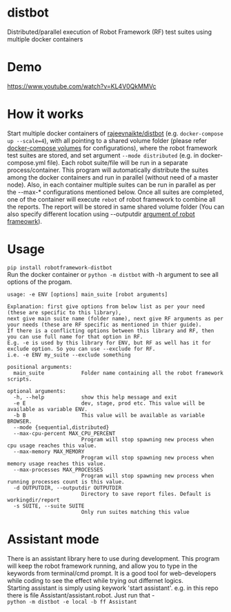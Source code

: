 # distbot
Distributed/parallel execution of Robot Framework (RF) test suites using multiple docker containers
# Demo
https://www.youtube.com/watch?v=KL4V0QkMMVc
# How it works
Start multiple docker containers of <a href="https://hub.docker.com/r/rajeevnaikte/distbot">rajeevnaikte/distbot</a> (e.g. ```docker-compose up --scale=4```), with all pointing to a shared volume folder (please refer <a href="https://docs.docker.com/compose/compose-file/#volume-configuration-reference">docker-compose volumes</a> for configurations), where the robot framework test suites are stored, and set argument ```--mode distributed``` (e.g. in docker-compose.yml file). Each robot suite/file will be run in a separate process/container. This program will automatically distribute the suites among the docker containers and run in parallel (without need of a master node). Also, in each container multiple suites can be run in parallel as per the --max-* configurations mentioned below. Once all suites are completed, one of the container will execute ```rebot``` of robot framework to combine all the reports. The report will be stored in same shared volume folder (You can also specify different location using --outputdir <a href="http://robotframework.org/robotframework/latest/RobotFrameworkUserGuide.html#all-command-line-options">argument of robot frameowrk</a>).
# Usage
```pip install robotframework-distbot```<br/>
Run the docker container or ```python -m distbot``` with -h argument to see all options of the progam.<br/>
```
usage: -e ENV [options] main_suite [robot arguments]

Explanation: first give options from below list as per your need (these are specific to this library),
next give main suite name (folder name), next give RF arguments as per your needs (these are RF specific as mentioned in thier guide).
If there is a conflicting options between this library and RF, then you can use full name for that option in RF.
E.g. -e is used by this library for ENV, but RF as well has it for exclude option. So you can use --exclude for RF.
i.e. -e ENV my_suite --exclude something

positional arguments:
  main_suite            Folder name containing all the robot framework scripts.

optional arguments:
  -h, --help            show this help message and exit
  -e E                  dev, stage, prod etc. This value will be available as variable ENV.
  -b B                  This value will be available as variable BROWSER.
  --mode {sequential,distributed}
  --max-cpu-percent MAX_CPU_PERCENT
                        Program will stop spawning new process when cpu usage reaches this value.
  --max-memory MAX_MEMORY
                        Program will stop spawning new process when memory usage reaches this value.
  --max-processes MAX_PROCESSES
                        Program will stop spawning new process when running processes count is this value.
  -d OUTPUTDIR, --outputdir OUTPUTDIR
                        Directory to save report files. Default is workingdir/report
  -s SUITE, --suite SUITE
                        Only run suites matching this value
```
# Assistant mode
There is an assistant library here to use during development. This program will keep the robot framework running, and allow you to type in the keywords from terminal/cmd prompt. It is a good tool for web-developers while coding to see the effect while trying out differnet logics.<br/>
Starting assistant is simply using keywork 'start assistant'. e.g. in this repo there is file Assistant/assistant.robot. Just run that - <br/>
```python -m distbot -e local -b ff Assistant```
